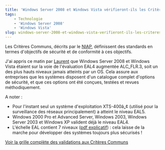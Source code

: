 ```yaml
---
title: 'Windows Server 2008 et Windows Vista vérifieront-ils les Critères Communs ?'
tags:
    - Technologie
    - 'Windows Server 2008'
    - 'Windows Vista'
slug: windows-server-2008-et-windows-vista-verifieront-ils-les-criteres-communs
---
```


Les Critères Communs, décrits par le [NIAP](https://www.niap-ccevs.org/index.cfm?&CFID=271507&CFTOKEN=510b74cc682fa98f-789578AF-A471-243B-5D522F6FC64D77AE), définissent des standards en termes d'objectifs de sécurité et de conformité à ces objectifs.

J'ai appris ce matin par [Laurent](http://blogs.msdn.com/b/laurelle/archive/2007/08/21/windows-vista-et-windows-server-2008-en-route-pour-les-common-criteria.aspx) que Windows Server 2008 et Windows Vista étaient sur la voie de l'évaluation EAL4 augmentée ALC_FLR.3, soit un des plus hauts niveaux jamais atteints par un OS. Cela assure aux entreprises que les systèmes disposent d'un catalogue complet d'options de sécurité, et que ces options ont été conçues, testées et revues méthodiquement.

A noter&nbsp;:

* Pour l'instant seul un système d'exploitation XTS-400â„¢ (utilisé pour la surveillance des réseaux principalement) a atteint le niveau EAL5.
* Windows 2000 Pro et Advanced Server, Windows 2003, Windows Server 2003 et Windows XP valident déjà le niveau EAL4.
* L'échelle EAL contient 7 niveaux ([pdf explicatif](https://www.cetic.be/IMG/pdf/Crit_resCommuns-EricGheur-050602-V2.pdf)) : cela laisse de la marche pour développer des systèmes toujours plus sécurisés&nbsp;!

[Voir la grille complète des validations aux Critères Communs](https://www.niap-ccevs.org/vpl/index.cfm?&CFID=271519&CFTOKEN=973221071fef4bd5-78A41556-051B-D9A8-D61482373D990FA9)
